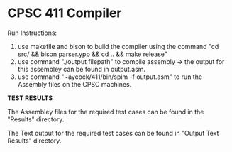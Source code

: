 # CPSC 411 Compiler

Run Instructions:
1) use makefile and bison to build the compiler using the command "cd src/ && bison parser.ypp && cd .. && make release"
2) use command "./output filepath" to compile assembly -> the output for this assembley can be found in output.asm.
3) use command "~aycock/411/bin/spim -f output.asm" to run the Assembly files on the CPSC machines.

**TEST RESULTS**

The Assembley files for the required test cases can be found in the "Results" directory.

The Text output for the required test cases can be found in "Output Text Results" directory.

